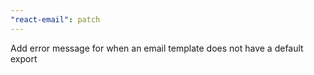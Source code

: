 ```yaml
---
"react-email": patch
---
```


Add error message for when an email template does not have a default export
